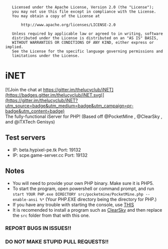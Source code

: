 ```
   Licensed under the Apache License, Version 2.0 (the "License");
   you may not use this file except in compliance with the License.
   You may obtain a copy of the License at

       http://www.apache.org/licenses/LICENSE-2.0

   Unless required by applicable law or agreed to in writing, software
   distributed under the License is distributed on an "AS IS" BASIS,
   WITHOUT WARRANTIES OR CONDITIONS OF ANY KIND, either express or implied.
   See the License for the specific language governing permissions and
   limitations under the License.
```
# iNET

[![Join the chat at https://gitter.im/thelucyclub/iNET](https://badges.gitter.im/thelucyclub/iNET.svg)](https://gitter.im/thelucyclub/iNET?utm_source=badge&utm_medium=badge&utm_campaign=pr-badge&utm_content=badge)<br>
The fully-functional iServer for PHP! (Based off @PocketMine , @ClearSky , and @iTXTech Genisys)
## Test servers
- IP: beta.hypixel-pe.tk
Port: 19132
- IP: scpe.game-server.cc
Port: 19132


## Notes
- You will need to provide your own PHP binary. Make sure it is PHP5.
- To start the program, open powershell or command prompt, and run `start YOUR PHP.exe DIRECTORY src/pocketmine/PocketMine.php --enable-ansi %*`
(Your PHP.EXE directory being the directory for PHP.)
- If you have any trouble with starting the console, use [THIS](https://github.com/thelucyclub/BetterConsole/)
- It is recomended to install a program such as [ClearSky](https://github.com/ClearSkyTeam/Installer/archive/master.zip) and then replace the `src` folder from that with this one.


### REPORT BUGS IN ISSUES!!
### DO NOT MAKE STUPID PULL REQUESTS!!
